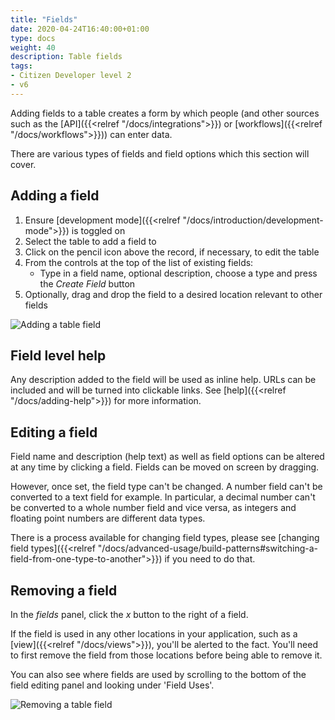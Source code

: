```yaml
---
title: "Fields"
date: 2020-04-24T16:40:00+01:00
type: docs
weight: 40
description: Table fields
tags:
- Citizen Developer level 2
- v6
---
```

Adding fields to a table creates a form by which people (and other sources such as the [API]({{<relref "/docs/integrations">}}) or [workflows]({{<relref "/docs/workflows">}})) can enter data.

There are various types of fields and field options which this section will cover.

## Adding a field
1. Ensure [development mode]({{<relref "/docs/introduction/development-mode">}}) is toggled on
2. Select the table to add a field to
3. Click on the pencil icon above the record, if necessary, to edit the table
4. From the controls at the top of the list of existing fields:
    - Type in a field name, optional description, choose a type and press the _Create Field_ button
6. Optionally, drag and drop the field to a desired location relevant to other fields

![Adding a table field](/adding-a-table-field.png)

## Field level help
Any description added to the field will be used as inline help. URLs can be included and will be turned into clickable links. See [help]({{<relref "/docs/adding-help">}}) for more information.

## Editing a field
Field name and description (help text) as well as field options can be altered at any time by clicking a field. Fields can be moved on screen by dragging.

However, once set, the field type can't be changed. A number field can't be converted to a text field for example. In particular, a decimal number can't be converted to a whole number field and vice versa, as integers and floating point numbers are different data types.

There is a process available for changing field types, please see [changing field types]({{<relref "/docs/advanced-usage/build-patterns#switching-a-field-from-one-type-to-another">}}) if you need to do that.

## Removing a field
In the _fields_ panel, click the _x_ button to the right of a field.

If the field is used in any other locations in your application, such as a [view]({{<relref "/docs/views">}}), you'll be alerted to the fact. You'll need to first remove the field from those locations before being able to remove it.

You can also see where fields are used by scrolling to the bottom of the field editing panel and looking under 'Field Uses'.

![Removing a table field](/removing-a-table-field.png)





